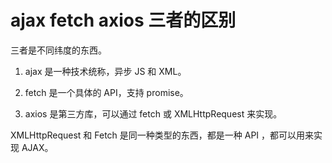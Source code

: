 # ajax fetch axios 三者的区别

三者是不同纬度的东西。

1. ajax 是一种技术统称，异步 JS 和 XML。

2. fetch 是一个具体的 API，支持 promise。

3. axios 是第三方库，可以通过 fetch 或 XMLHttpRequest 来实现。

XMLHttpRequest 和 Fetch 是同一种类型的东西，都是一种 API ，都可以用来实现 AJAX。
